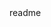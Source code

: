 <snippet>
  <content><![CDATA[
# ${1:My Portfolio}
Personal portfolio showcasing my projects and assignments for WDI-36.
## Installation
Null
## Usage
To be used for showcasing my projects and branding myself as a developer.
Image is a snippet of my landing page. ![Alttext](/assets/imgs/screenshot.pngraw?=true "landing page")
## Contributing
TODO: Write history
## Credits
WDI-36, Jean W, Justin Castilla,
## License
Null 
]]></content>
  <tabTrigger>readme</tabTrigger>
</snippet>
